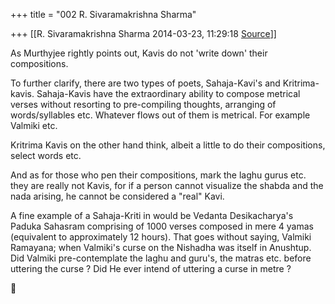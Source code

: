 +++
title = "002 R. Sivaramakrishna Sharma"

+++
[[R. Sivaramakrishna Sharma	2014-03-23, 11:29:18 [Source](https://groups.google.com/g/samskrita/c/hYGI7LNYdag)]]



As Murthyjee rightly points out, Kavis do not 'write down' their compositions.  
  
To further clarify, there are two types of poets, Sahaja-Kavi's and Kritrima-kavis. Sahaja-Kavis have the extraordinary ability to compose metrical verses without resorting to pre-compiling thoughts, arranging of words/syllables etc. Whatever flows out of them is metrical. For example Valmiki etc.  
  
Kritrima Kavis on the other hand think, albeit a little to do their compositions, select words etc.  
  
And as for those who pen their compositions, mark the laghu gurus etc. they are really not Kavis, for if a person cannot visualize the shabda and the nada arising, he cannot be considered a "real" Kavi.  
  
A fine example of a Sahaja-Kriti in would be Vedanta Desikacharya's Paduka Sahasram comprising of 1000 verses composed in mere 4 yamas (equivalent to approximately 12 hours). That goes without saying, Valmiki Ramayana; when Valmiki's curse on the Nishadha was itself in Anushtup. Did Valmiki pre-contemplate the laghu and guru's, the matras etc. before uttering the curse ? Did He ever intend of uttering a curse in metre ?



